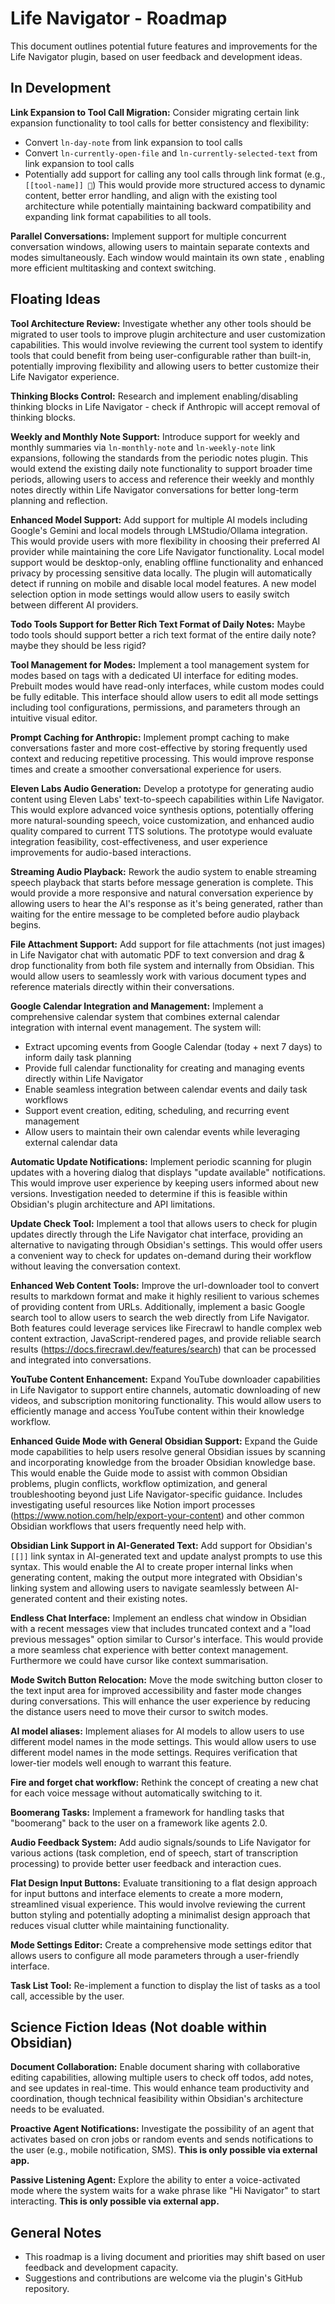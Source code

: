 # Life Navigator - Roadmap

This document outlines potential future features and improvements for the Life Navigator plugin, based on user feedback and development ideas.

## In Development

**Link Expansion to Tool Call Migration:**
Consider migrating certain link expansion functionality to tool calls for better consistency and flexibility:
- Convert `ln-day-note` from link expansion to tool calls
- Convert `ln-currently-open-file` and `ln-currently-selected-text` from link expansion to tool calls
- Potentially add support for calling any tool calls through link format (e.g., `[[tool-name]] 🧭`)
This would provide more structured access to dynamic content, better error handling, and align with the existing tool architecture while potentially maintaining backward compatibility and expanding link format capabilities to all tools.

**Parallel Conversations:**
Implement support for multiple concurrent conversation windows, allowing users to maintain separate contexts and modes simultaneously. Each window would maintain its own state , enabling more efficient multitasking and context switching.

## Floating Ideas

**Tool Architecture Review:**
Investigate whether any other tools should be migrated to user tools to improve plugin architecture and user customization capabilities. This would involve reviewing the current tool system to identify tools that could benefit from being user-configurable rather than built-in, potentially improving flexibility and allowing users to better customize their Life Navigator experience.

**Thinking Blocks Control:**
Research and implement enabling/disabling thinking blocks in Life Navigator - check if Anthropic will accept removal of thinking blocks.

**Weekly and Monthly Note Support:**
Introduce support for weekly and monthly summaries via `ln-monthly-note` and `ln-weekly-note` link expansions, following the standards from the periodic notes plugin. This would extend the existing daily note functionality to support broader time periods, allowing users to access and reference their weekly and monthly notes directly within Life Navigator conversations for better long-term planning and reflection.

**Enhanced Model Support:**
Add support for multiple AI models including Google's Gemini and local models through LMStudio/Ollama integration. This would provide users with more flexibility in choosing their preferred AI provider while maintaining the core Life Navigator functionality. Local model support would be desktop-only, enabling offline functionality and enhanced privacy by processing sensitive data locally. The plugin will automatically detect if running on mobile and disable local model features. A new model selection option in mode settings would allow users to easily switch between different AI providers.

**Todo Tools Support for Better Rich Text Format of Daily Notes:**
Maybe todo tools should support better a rich text format of the entire daily note? maybe they should be less rigid?

**Tool Management for Modes:**
Implement a tool management system for modes based on tags with a dedicated UI interface for editing modes. Prebuilt modes would have read-only interfaces, while custom modes could be fully editable. This interface should allow users to edit all mode settings including tool configurations, permissions, and parameters through an intuitive visual editor.

**Prompt Caching for Anthropic:**
Implement prompt caching to make conversations faster and more cost-effective by storing frequently used context and reducing repetitive processing. This would improve response times and create a smoother conversational experience for users.

**Eleven Labs Audio Generation:**
Develop a prototype for generating audio content using Eleven Labs' text-to-speech capabilities within Life Navigator. This would explore advanced voice synthesis options, potentially offering more natural-sounding speech, voice customization, and enhanced audio quality compared to current TTS solutions. The prototype would evaluate integration feasibility, cost-effectiveness, and user experience improvements for audio-based interactions.

**Streaming Audio Playback:**
Rework the audio system to enable streaming speech playback that starts before message generation is complete. This would provide a more responsive and natural conversation experience by allowing users to hear the AI's response as it's being generated, rather than waiting for the entire message to be completed before audio playback begins.

**File Attachment Support:**
Add support for file attachments (not just images) in Life Navigator chat with automatic PDF to text conversion and drag & drop functionality from both file system and internally from Obsidian. This would allow users to seamlessly work with various document types and reference materials directly within their conversations.

**Google Calendar Integration and Management:**
Implement a comprehensive calendar system that combines external calendar integration with internal event management. The system will:
- Extract upcoming events from Google Calendar (today + next 7 days) to inform daily task planning
- Provide full calendar functionality for creating and managing events directly within Life Navigator
- Enable seamless integration between calendar events and daily task workflows
- Support event creation, editing, scheduling, and recurring event management
- Allow users to maintain their own calendar events while leveraging external calendar data

**Automatic Update Notifications:**
Implement periodic scanning for plugin updates with a hovering dialog that displays "update available" notifications. This would improve user experience by keeping users informed about new versions. Investigation needed to determine if this is feasible within Obsidian's plugin architecture and API limitations.

**Update Check Tool:**
Implement a tool that allows users to check for plugin updates directly through the Life Navigator chat interface, providing an alternative to navigating through Obsidian's settings. This would offer users a convenient way to check for updates on-demand during their workflow without leaving the conversation context.

**Enhanced Web Content Tools:**
Improve the url-downloader tool to convert results to markdown format and make it highly resilient to various schemes of providing content from URLs. Additionally, implement a basic Google search tool to allow users to search the web directly from Life Navigator. Both features could leverage services like Firecrawl to handle complex web content extraction, JavaScript-rendered pages, and provide reliable search results (https://docs.firecrawl.dev/features/search) that can be processed and integrated into conversations.

**YouTube Content Enhancement:**
Expand YouTube downloader capabilities in Life Navigator to support entire channels, automatic downloading of new videos, and subscription monitoring functionality. This would allow users to efficiently manage and access YouTube content within their knowledge workflow.

**Enhanced Guide Mode with General Obsidian Support:**
Expand the Guide mode capabilities to help users resolve general Obsidian issues by scanning and incorporating knowledge from the broader Obsidian knowledge base. This would enable the Guide mode to assist with common Obsidian problems, plugin conflicts, workflow optimization, and general troubleshooting beyond just Life Navigator-specific guidance. Includes investigating useful resources like Notion import processes (https://www.notion.com/help/export-your-content) and other common Obsidian workflows that users frequently need help with.

**Obsidian Link Support in AI-Generated Text:**
Add support for Obsidian's `[[]]` link syntax in AI-generated text and update analyst prompts to use this syntax. This would enable the AI to create proper internal links when generating content, making the output more integrated with Obsidian's linking system and allowing users to navigate seamlessly between AI-generated content and their existing notes.

**Endless Chat Interface:**
Implement an endless chat window in Obsidian with a recent messages view that includes truncated context and a "load previous messages" option similar to Cursor's interface. This would provide a more seamless chat experience with better context management. Furthermore we could have cursor like context summarisation.

**Mode Switch Button Relocation:**
Move the mode switching button closer to the text input area for improved accessibility and faster mode changes during conversations. This will enhance the user experience by reducing the distance users need to move their cursor to switch modes.

**AI model aliases:**
Implement aliases for AI models to allow users to use different model names in the mode settings. This would allow users to use different model names in the mode settings. Requires verification that lower-tier models well enough to warrant this feature.

**Fire and forget chat workflow:**
Rethink the concept of creating a new chat for each voice message without automatically switching to it.

**Boomerang Tasks:**
Implement a framework for handling tasks that "boomerang" back to the user on a framework like agents 2.0.

**Audio Feedback System:**
Add audio signals/sounds to Life Navigator for various actions (task completion, end of speech, start of transcription processing) to provide better user feedback and interaction cues.

**Flat Design Input Buttons:**
Evaluate transitioning to a flat design approach for input buttons and interface elements to create a more modern, streamlined visual experience. This would involve reviewing the current button styling and potentially adopting a minimalist design approach that reduces visual clutter while maintaining functionality.

**Mode Settings Editor:**
Create a comprehensive mode settings editor that allows users to configure all mode parameters through a user-friendly interface.

**Task List Tool:**
Re-implement a function to display the list of tasks as a tool call, accessible by the user.

## Science Fiction Ideas (Not doable within Obsidian)

**Document Collaboration:**
Enable document sharing with collaborative editing capabilities, allowing multiple users to check off todos, add notes, and see updates in real-time. This would enhance team productivity and coordination, though technical feasibility within Obsidian's architecture needs to be evaluated.

**Proactive Agent Notifications:**
Investigate the possibility of an agent that activates based on cron jobs or random events and sends notifications to the user (e.g., mobile notification, SMS). **This is only possible via external app.**

**Passive Listening Agent:**
Explore the ability to enter a voice-activated mode where the system waits for a wake phrase like "Hi Navigator" to start interacting. **This is only possible via external app.**


## General Notes

*   This roadmap is a living document and priorities may shift based on user feedback and development capacity.
*   Suggestions and contributions are welcome via the plugin's GitHub repository. 
